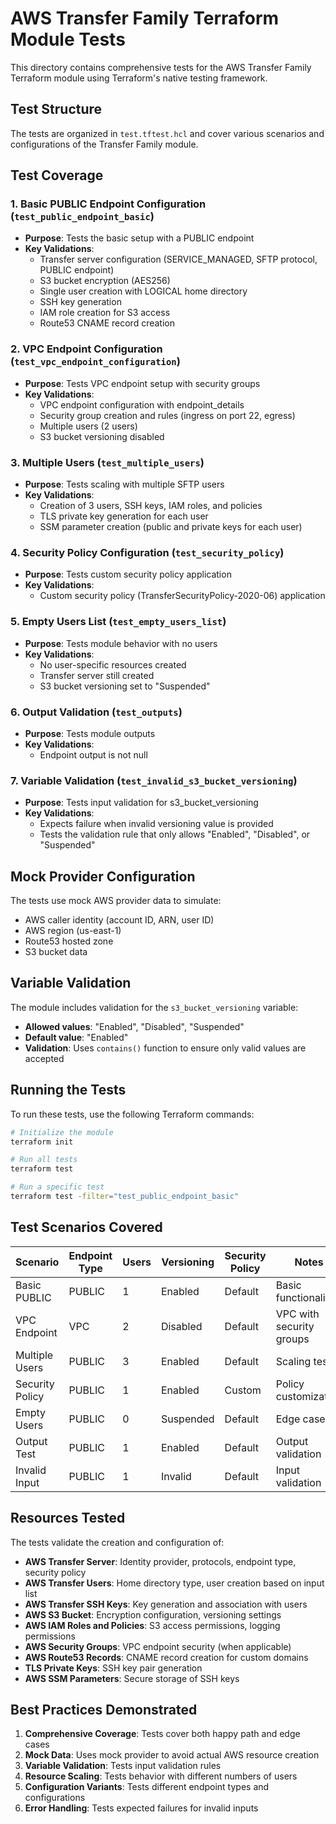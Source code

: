 # AWS Transfer Family Terraform Module Tests

This directory contains comprehensive tests for the AWS Transfer Family Terraform module using Terraform's native testing framework.

## Test Structure

The tests are organized in `test.tftest.hcl` and cover various scenarios and configurations of the Transfer Family module.

## Test Coverage

### 1. Basic PUBLIC Endpoint Configuration (`test_public_endpoint_basic`)
- **Purpose**: Tests the basic setup with a PUBLIC endpoint
- **Key Validations**:
  - Transfer server configuration (SERVICE_MANAGED, SFTP protocol, PUBLIC endpoint)
  - S3 bucket encryption (AES256)
  - Single user creation with LOGICAL home directory
  - SSH key generation
  - IAM role creation for S3 access
  - Route53 CNAME record creation

### 2. VPC Endpoint Configuration (`test_vpc_endpoint_configuration`)
- **Purpose**: Tests VPC endpoint setup with security groups
- **Key Validations**:
  - VPC endpoint configuration with endpoint_details
  - Security group creation and rules (ingress on port 22, egress)
  - Multiple users (2 users)
  - S3 bucket versioning disabled

### 3. Multiple Users (`test_multiple_users`)
- **Purpose**: Tests scaling with multiple SFTP users
- **Key Validations**:
  - Creation of 3 users, SSH keys, IAM roles, and policies
  - TLS private key generation for each user
  - SSM parameter creation (public and private keys for each user)

### 4. Security Policy Configuration (`test_security_policy`)
- **Purpose**: Tests custom security policy application
- **Key Validations**:
  - Custom security policy (TransferSecurityPolicy-2020-06) application

### 5. Empty Users List (`test_empty_users_list`)
- **Purpose**: Tests module behavior with no users
- **Key Validations**:
  - No user-specific resources created
  - Transfer server still created
  - S3 bucket versioning set to "Suspended"

### 6. Output Validation (`test_outputs`)
- **Purpose**: Tests module outputs
- **Key Validations**:
  - Endpoint output is not null

### 7. Variable Validation (`test_invalid_s3_bucket_versioning`)
- **Purpose**: Tests input validation for s3_bucket_versioning
- **Key Validations**:
  - Expects failure when invalid versioning value is provided
  - Tests the validation rule that only allows "Enabled", "Disabled", or "Suspended"

## Mock Provider Configuration

The tests use mock AWS provider data to simulate:
- AWS caller identity (account ID, ARN, user ID)
- AWS region (us-east-1)
- Route53 hosted zone
- S3 bucket data

## Variable Validation

The module includes validation for the `s3_bucket_versioning` variable:
- **Allowed values**: "Enabled", "Disabled", "Suspended"
- **Default value**: "Enabled"
- **Validation**: Uses `contains()` function to ensure only valid values are accepted

## Running the Tests

To run these tests, use the following Terraform commands:

```bash
# Initialize the module
terraform init

# Run all tests
terraform test

# Run a specific test
terraform test -filter="test_public_endpoint_basic"
```

## Test Scenarios Covered

| Scenario | Endpoint Type | Users | Versioning | Security Policy | Notes |
|----------|---------------|-------|------------|-----------------|-------|
| Basic PUBLIC | PUBLIC | 1 | Enabled | Default | Basic functionality |
| VPC Endpoint | VPC | 2 | Disabled | Default | VPC with security groups |
| Multiple Users | PUBLIC | 3 | Enabled | Default | Scaling test |
| Security Policy | PUBLIC | 1 | Enabled | Custom | Policy customization |
| Empty Users | PUBLIC | 0 | Suspended | Default | Edge case |
| Output Test | PUBLIC | 1 | Enabled | Default | Output validation |
| Invalid Input | PUBLIC | 1 | Invalid | Default | Input validation |

## Resources Tested

The tests validate the creation and configuration of:

- **AWS Transfer Server**: Identity provider, protocols, endpoint type, security policy
- **AWS Transfer Users**: Home directory type, user creation based on input list
- **AWS Transfer SSH Keys**: Key generation and association with users
- **AWS S3 Bucket**: Encryption configuration, versioning settings
- **AWS IAM Roles and Policies**: S3 access permissions, logging permissions
- **AWS Security Groups**: VPC endpoint security (when applicable)
- **AWS Route53 Records**: CNAME record creation for custom domains
- **TLS Private Keys**: SSH key pair generation
- **AWS SSM Parameters**: Secure storage of SSH keys

## Best Practices Demonstrated

1. **Comprehensive Coverage**: Tests cover both happy path and edge cases
2. **Mock Data**: Uses mock provider to avoid actual AWS resource creation
3. **Variable Validation**: Tests input validation rules
4. **Resource Scaling**: Tests behavior with different numbers of users
5. **Configuration Variants**: Tests different endpoint types and configurations
6. **Error Handling**: Tests expected failures for invalid inputs

